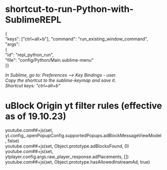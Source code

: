 # shortcut-to-run-Python-with-SublimeREPL

{ </br>
  "keys": ["ctrl+alt+b"], "command": "run_existing_window_command", "args": </br>
{ </br>
  "id": "repl_python_run", </br>
  "file": "config/Python/Main.sublime-menu" </br>
}} </br>

_In Sublime, go to: Preferences --> Key Bindings - user. </br>
Copy the shortcut to the sublime-keymap and save it. </br>
Shortcut keys: "ctrl+alt+b" </br>_

# uBlock Origin yt filter rules (effective as of 19.10.23)
youtube.com##+js(set, yt.config_.openPopupConfig.supportedPopups.adBlockMessageViewModel, false) </br>
youtube.com##+js(set, Object.prototype.adBlocksFound, 0) </br>
youtube.com##+js(set, ytplayer.config.args.raw_player_response.adPlacements, []) </br>
youtube.com##+js(set, Object.prototype.hasAllowedInstreamAd, true) </br>
